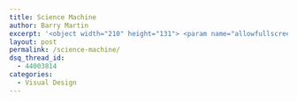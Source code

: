 ```yaml
---
title: Science Machine
author: Barry Martin
excerpt: '<object width="210" height="131">	<param name="allowfullscreen" value="true" />	<param name="allowscriptaccess" value="always" />	<param name="movie" value="http://vimeo.com/moogaloop.swf?clip_id=927062&amp;server=vimeo.com&amp;show_title=1&amp;show_byline=1&amp;show_portrait=1&amp;color=00ADEF&amp;fullscreen=1" />	<embed src="http://vimeo.com/moogaloop.swf?clip_id=927062&amp;server=vimeo.com&amp;show_title=1&amp;show_byline=1&amp;show_portrait=1&amp;color=00ADEF&amp;fullscreen=1" type="application/x-shockwave-flash" allowfullscreen="true" allowscriptaccess="always" width="210" height="131"></embed></object>'
layout: post
permalink: /science-machine/
dsq_thread_id:
  - 44003814
categories:
  - Visual Design
---
```

